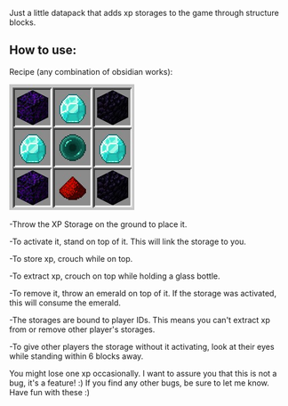 Just a little datapack that adds xp storages to the game through structure blocks.

## How to use:

Recipe (any combination of obsidian works):

![Crafting recipe](https://github.com/O-X-E-Y/xp_storages/blob/main/storage_recipe.jpg)

-Throw the XP Storage on the ground to place it.

-To activate it, stand on top of it. This will link the storage to you.

-To store xp, crouch while on top.

-To extract xp, crouch on top while holding a glass bottle.

-To remove it, throw an emerald on top of it. If the storage was activated, this will consume the emerald.

-The storages are bound to player IDs. This means you can't extract xp from or remove other player's storages.

-To give other players the storage without it activating, look at their eyes while standing within 6 blocks away.

You might lose one xp occasionally. I want to assure you that this is not a bug, it's a feature! :)
If you find any other bugs, be sure to let me know.
Have fun with these :)
